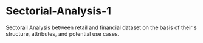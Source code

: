 # Sectorial-Analysis-1
Sectorail Analysis between retail and financial dataset on the basis of their s structure, attributes, and potential use cases.
